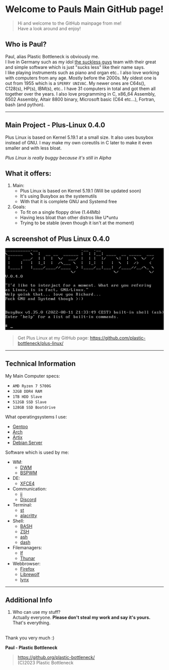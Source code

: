 # Welcome to Pauls Main GitHub page!  
>Hi and welcome to the GitHub mainpage from me!  
>Have a look around and enjoy!
&nbsp;  

## Who is Paul?
Paul, alias Plastic Bottleneck is obviously me.  
I live in Germany such as my idol [the suckless guys](https://suckless.org/) team with their great and simple software which is just "sucks less" like their name says.  
I like playing instruments such as piano and organ etc.. I also love working with computers from any age. Mostly before the 2000s. My oldest one is out from 1955 which is a ```SPERRY UNIVAC```. My newer ones are C64s(), C128(s), HP(s), IBM(s), etc.. I have 31 computers in total and got them all together over the years. I also love programming in C, x86_64 Assembly, 6502 Assembly, Altair 8800 binary, Microsoft basic (C64 etc...), Fortran, bash (and python).

---

## Main Project - Plus-Linux 0.4.0

Plus Linux is based on Kernel 5.19.1 at a small size. 
It also uses busybox instead of GNU. I may make my own coreutils in C later to make it even smaller and with less bloat. 

*Plus Linux is really buggy because it's still in Alpha*

## What it offers:
1. Main:
    - Plus Linux is based on Kernel 5.19.1 (Will be updated soon)
    - It's using Busybox as the systemutils
    - With that it is complete GNU and Systemd free
2. Goals:
    - To fit on a single floppy drive (1.44Mb)
    - Having less bloat than other distros like U*untu
    - Trying to be stable (even though it isn't at the moment)

## A screenshot of Plus Linux 0.4.0
![Plus-Linux-Screenshot](https://github.com/plastic-bottleneck/Plus-Linux/blob/main/Images/Plus-Linux-0.4.0.jpg)

> Get Plus Linux at my GitHub page: https://github.com/plastic-bottleneck/plus-linux/
---

## Technical Information
My Main Computer specs:  
- ```AMD Ryzen 7 5700G```
- ```32GB DDR4 RAM```
- ```1TB HDD Slave```
- ```512GB SSD Slave```
- ```128GB SSD Bootdrive```

What operatingsystems I use:
- [Gentoo](https://gentoo.org/)
- [Arch](https://archlinux.org/)
- [Artix](https://artixlinux.org/)
- [Debian Server](https://debian.org/)

Software which is used by me:
- WM:
    - [DWM](https://dwm.suckless.org/)
    - [BSPWM](https://github.com/baskerville/bspwm)  
- DE:
    - [XFCE4](https://xfce.org)
- Communication:  
    - [ii](https://tools.suckless.org/ii/)
    - [Discord](https://discord.com/)  
- Terminal:
    - [st](https://st.suckless.org/)
    - [alacritty](https://alacritty.org/)
- Shell:
    - [BASH](https://www.gnu.org/software/bash/)
    - [ZSH](https://zsh.org/)
    - [ash](https://www.in-ulm.de/~mascheck/various/ash/)
    - [dash](http://gondor.apana.org.au/~herbert/dash/)
- Filemanagers:
    - [lf](https://github.com/gokcehan/lf)
    - [Thunar](https://docs.xfce.org/xfce/thunar/start)
- Webbrowser:
    - [Firefox](https://www.mozilla.org/en-US/firefox/new/)
    - [Librewolf](https://librewolf.net/)
    - [lynx](https://lynx.invisible-island.net/)

---

## Additional Info

1. Who can use my stuff?  
Actually everyone. **Please don't steal my work and say it's yours.** That's everything.  

&nbsp;  
Thank you very much :)
&nbsp;  

__Paul - Plastic Bottleneck__
&nbsp;  
> https://github.org/plastic-bottleneck/  
> (C)2023 Plastic Bottleneck
